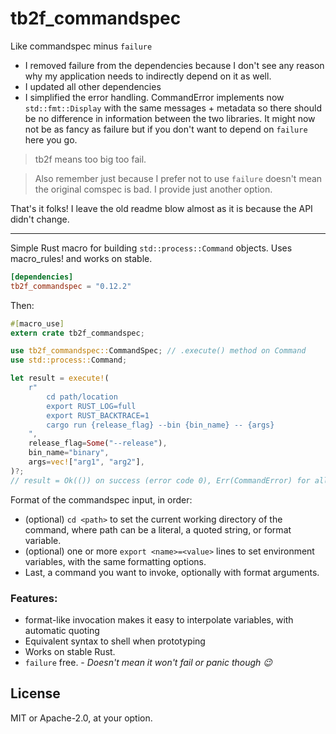 # tb2f_commandspec

Like commandspec minus `failure`

* I removed failure from the dependencies because I don't see any reason why my application needs to indirectly depend on it as well. 
* I updated all other dependencies
* I simplified the error handling. CommandError implements now `std::fmt::Display` with the same messages + metadata so there should be no difference in information between the two libraries. It might now not be as fancy as failure but if you don't want to depend on `failure` here you go.

> tb2f means too big too fail.

> Also remember just because I prefer not to use `failure` doesn't mean the original comspec is bad. I provide just another option. 

That's it folks! I leave the old readme blow almost as it is because the API didn't change.

---

Simple Rust macro for building `std::process::Command` objects. Uses macro_rules! and works on stable.

```toml
[dependencies]
tb2f_commandspec = "0.12.2"
```

Then:

```rust
#[macro_use]
extern crate tb2f_commandspec;

use tb2f_commandspec::CommandSpec; // .execute() method on Command
use std::process::Command;

let result = execute!(
    r"
        cd path/location
        export RUST_LOG=full
        export RUST_BACKTRACE=1
        cargo run {release_flag} --bin {bin_name} -- {args}
    ",
    release_flag=Some("--release"),
    bin_name="binary",
    args=vec!["arg1", "arg2"],
)?;
// result = Ok(()) on success (error code 0), Err(CommandError) for all else
```

Format of the commandspec input, in order:

* (optional) `cd <path>` to set the current working directory of the command, where path can be a literal, a quoted string, or format variable.
* (optional) one or more `export <name>=<value>` lines to set environment variables, with the same formatting options.
* Last, a command you want to invoke, optionally with format arguments.

### Features:

* format-like invocation makes it easy to interpolate variables, with automatic quoting
* Equivalent syntax to shell when prototyping
* Works on stable Rust.
* `failure` free. - _Doesn't mean it won't fail or panic though :wink:_

## License

MIT or Apache-2.0, at your option.
